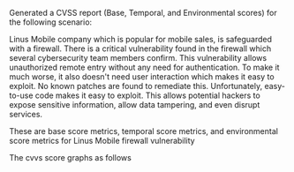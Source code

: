 Generated a CVSS report (Base, Temporal, and Environmental scores) for the following scenario:

Linus Mobile company which is popular for mobile sales, is safeguarded with a firewall. There is a critical vulnerability found in the firewall which several cybersecurity team members confirm. This vulnerability allows unauthorized remote entry without any need for authentication. To make it much worse, it also doesn't need user interaction which makes it easy to exploit. No known patches are found to remediate this. Unfortunately, easy-to-use code makes it easy to exploit. This allows potential hackers to expose sensitive information, allow data tampering, and even disrupt services.

These are base score metrics, temporal score metrics, and environmental score metrics for Linus Mobile firewall vulnerability 



The cvvs score graphs as follows
